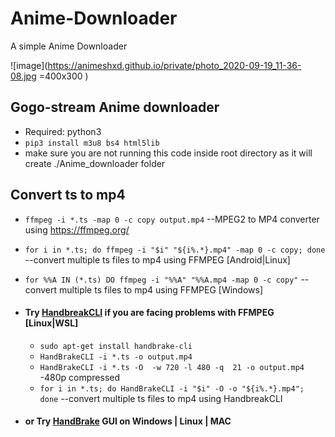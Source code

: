 # Anime-Downloader
A simple Anime Downloader

![image](https://animeshxd.github.io/private/photo_2020-09-19_11-36-08.jpg =400x300
)

 ##  Gogo-stream Anime downloader
   - Required: python3 
   - `pip3 install m3u8 bs4 html5lib`
   - make sure you are not running this code inside root directory as it will create ./Anime_downloader folder
   
 ## Convert ts to mp4 
   - `ffmpeg -i *.ts -map 0 -c copy output.mp4` --MPEG2 to MP4 converter using https://ffmpeg.org/
   - `for i in *.ts; do ffmpeg -i "$i" "${i%.*}.mp4" -map 0 -c copy; done` --convert multiple ts files to mp4 using FFMPEG [Android|Linux]
   - `for %%A IN (*.ts) DO ffmpeg -i "%%A" "%%A.mp4 -map 0 -c copy"` --convert multiple ts files to mp4 using FFMPEG [Windows]
   
  - #### Try [HandbreakCLI](https://handbrake.fr/docs/en/1.2.0/cli/command-line-reference.html) if you are facing problems with FFMPEG  [Linux|WSL]
    - `sudo apt-get install handbrake-cli`
    - `HandBrakeCLI -i *.ts -o output.mp4`
    - `HandBrakeCLI -i *.ts -O  -w 720 -l 480 -q  21 -o output.mp4` -480p compressed
    - `for i in *.ts; do HandBrakeCLI -i "$i" -O -o "${i%.*}.mp4"; done` --convert multiple ts files to mp4 using HandbreakCLI
  - #### or Try [HandBrake](https://handbrake.fr/downloads.php) GUI on Windows | Linux | MAC
   
